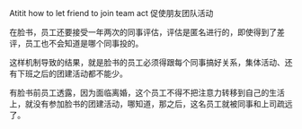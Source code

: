 Atitit how to let friend to join team act  促使朋友团队活动

在脸书，员工还要接受一年两次的同事评估，评估是匿名进行的，即使得到了差评，员工也不会知道是哪个同事投的。

这样机制导致的结果，就是脸书的员工必须得跟每个同事搞好关系，集体活动、还有下班之后的团建活动都不能少。

有脸书前员工透露，因为面临离婚，这个员工不得不把注意力转移到自己的生活上，就没有参加脸书的团建活动，哪知道，那之后，这名员工就被同事和上司疏远了。
